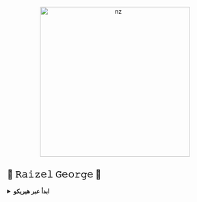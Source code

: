 <p align="center">
<img src="https://telegra.ph/file/39272916fd98efa5fec86.jpg" alt="nz" width="350"/>
</p>

## 🔱 𝚁𝚊𝚒𝚣𝚎𝚕 𝙶𝚎𝚘𝚛𝚐𝚎 🔱








<!-- ابدأ عبر هيريكو -->
<b><details><summary>ابدأ عبر هيريكو</summary></b>

* سوي سكان من [هنا](https://replit.com/@nexusNw/M-D-SCANNER-V2?v=1?outputonly=1&lite=1#index.js)
* سوي شوكه من [هنا](https://github.com/nexusNw/Gojo-Satoru/fork)
* ارفع البوت من  [هنا](https://heroku.com/deploy)
* تستغرق عمليه النشر من 5 دقائق الى ع 10 
* واللي ميعرف حمار

## كل الحقوق محفوظة لدى رايزل
